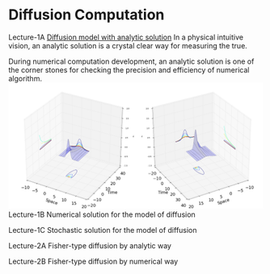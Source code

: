 # Diffusion Computation
Lecture-1A  [Diffusion model with analytic solution](http://nbviewer.ipython.org/github/alvason/diffusion-computation/blob/master/diffusion-analytic.ipynb)
In a physical intuitive vision, an analytic solution is a crystal clear way for measuring the true. 
   
During numerical computation development, an analytic solution is one of the corner stones for checking the precision and efficiency of numerical algorithm.
![alt tag](https://github.com/alvason/diffusion-computation/blob/master/figure/diffusion3D.png)
Lecture-1B  Numerical solution for the model of diffusion

Lecture-1C  Stochastic solution for the model of diffusion

Lecture-2A  Fisher-type diffusion by analytic way

Lecture-2B  Fisher-type diffusion by numerical way
